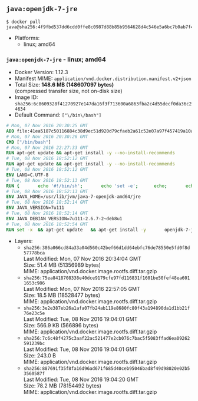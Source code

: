 ## `java:openjdk-7-jre`

```console
$ docker pull java@sha256:4f9fbd537dd6cdd0ffe8c0987d88b85b9564628d4c546e5a6bc7b0ab7f4f1ce9
```

-	Platforms:
	-	linux; amd64

### `java:openjdk-7-jre` - linux; amd64

-	Docker Version: 1.12.3
-	Manifest MIME: `application/vnd.docker.distribution.manifest.v2+json`
-	Total Size: **148.6 MB (148607097 bytes)**  
	(compressed transfer size, not on-disk size)
-	Image ID: `sha256:6c8609328f41270927e147da16f3f713600a6863fba2c4d55decf0da36c24634`
-	Default Command: `["\/bin\/bash"]`

```dockerfile
# Mon, 07 Nov 2016 20:30:25 GMT
ADD file:41ea5187c50116884c38d9ec51d920d79cfaeb2a61c52e07a97f457419a10a4f in / 
# Mon, 07 Nov 2016 20:30:26 GMT
CMD ["/bin/bash"]
# Mon, 07 Nov 2016 22:27:33 GMT
RUN apt-get update && apt-get install -y --no-install-recommends 		ca-certificates 		curl 		wget 	&& rm -rf /var/lib/apt/lists/*
# Tue, 08 Nov 2016 18:52:12 GMT
RUN apt-get update && apt-get install -y --no-install-recommends 		bzip2 		unzip 		xz-utils 	&& rm -rf /var/lib/apt/lists/*
# Tue, 08 Nov 2016 18:52:12 GMT
ENV LANG=C.UTF-8
# Tue, 08 Nov 2016 18:52:13 GMT
RUN { 		echo '#!/bin/sh'; 		echo 'set -e'; 		echo; 		echo 'dirname "$(dirname "$(readlink -f "$(which javac || which java)")")"'; 	} > /usr/local/bin/docker-java-home 	&& chmod +x /usr/local/bin/docker-java-home
# Tue, 08 Nov 2016 18:52:13 GMT
ENV JAVA_HOME=/usr/lib/jvm/java-7-openjdk-amd64/jre
# Tue, 08 Nov 2016 18:52:14 GMT
ENV JAVA_VERSION=7u111
# Tue, 08 Nov 2016 18:52:14 GMT
ENV JAVA_DEBIAN_VERSION=7u111-2.6.7-2~deb8u1
# Tue, 08 Nov 2016 18:52:54 GMT
RUN set -x 	&& apt-get update 	&& apt-get install -y 		openjdk-7-jre-headless="$JAVA_DEBIAN_VERSION" 	&& rm -rf /var/lib/apt/lists/* 	&& [ "$JAVA_HOME" = "$(docker-java-home)" ]
```

-	Layers:
	-	`sha256:386a066cd84a33a04d560c42bef66d1dd64ebfc76de78550e5fd0f8d57778bca`  
		Last Modified: Mon, 07 Nov 2016 20:34:04 GMT  
		Size: 51.4 MB (51356989 bytes)  
		MIME: application/vnd.docker.image.rootfs.diff.tar.gzip
	-	`sha256:75ea8418708338e40dce9179cfe97fd116831f1601be50fef48ea6011653c986`  
		Last Modified: Mon, 07 Nov 2016 22:57:05 GMT  
		Size: 18.5 MB (18528477 bytes)  
		MIME: application/vnd.docker.image.rootfs.diff.tar.gzip
	-	`sha256:3e2e387eb26a1afa07fb24ab119e8680fc80f43a194890da1d1bb21f76e23c5e`  
		Last Modified: Tue, 08 Nov 2016 19:04:01 GMT  
		Size: 566.9 KB (566896 bytes)  
		MIME: application/vnd.docker.image.rootfs.diff.tar.gzip
	-	`sha256:7c6c48f4275c3aaf22ac521477e2cb076c7bac5f5083ffad6ea09262591239bc`  
		Last Modified: Tue, 08 Nov 2016 19:04:01 GMT  
		Size: 243.0 B  
		MIME: application/vnd.docker.image.rootfs.diff.tar.gzip
	-	`sha256:887691f35f8fa16d96ad671f685d40ceb95046bad8f49d98020e02b53560587f`  
		Last Modified: Tue, 08 Nov 2016 19:04:20 GMT  
		Size: 78.2 MB (78154492 bytes)  
		MIME: application/vnd.docker.image.rootfs.diff.tar.gzip
